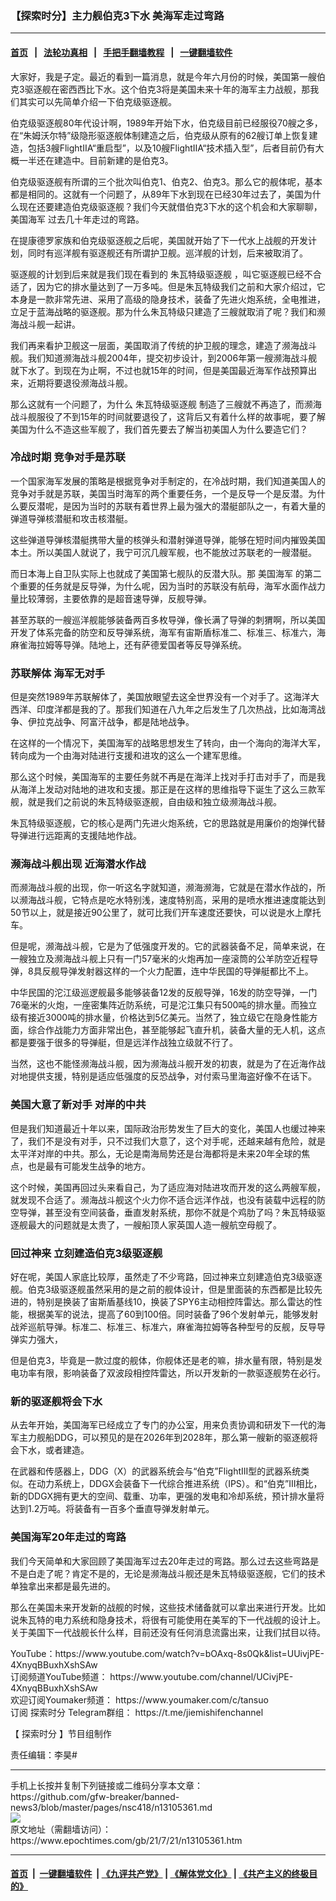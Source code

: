 ### 【探索时分】主力舰伯克3下水 美海军走过弯路
------------------------

#### [首页](https://github.com/gfw-breaker/banned-news3/blob/master/README.md) &nbsp;&nbsp;|&nbsp;&nbsp; [法轮功真相](https://github.com/begood0513/basic/blob/master/README.md)  &nbsp;&nbsp;|&nbsp;&nbsp; [手把手翻墙教程](https://github.com/gfw-breaker/guides/wiki)  &nbsp;&nbsp;|&nbsp;&nbsp; [一键翻墙软件](https://github.com/gfw-breaker/nogfw/blob/master/README.md)  



<div><p>
 大家好，我是子定。最近的看到一篇消息，就是今年六月份的时候，美国第一艘伯克3驱逐舰在密西西比下水。这个伯克3将是美国未来十年的海军主力战舰，那我们其实可以先简单介绍一下伯克级驱逐舰。
</p>
<p>
 伯克级驱逐舰80年代设计啊，1989年开始下水，伯克级目前已经服役70艘之多，在“朱姆沃尔特”级隐形驱逐舰体制建造之后，伯克级从原有的62艘订单上恢复建造，包括3艘FlightIIA“重启型”，以及10艘FlightIIA“技术插入型”，后者目前仍有大概一半还在建造中。目前新建的是伯克3。
</p>
<p>
 <center>
  <center>
  </center>
 </center>
 伯克级驱逐舰有所谓的三个批次叫伯克1、伯克2、伯克3。那么它的舰体呢，基本都是相同的。这就有一个问题了，从89年下水到现在已经30年过去了，美国为什么现在还要建造伯克级驱逐舰？我们今天就借伯克3下水的这个机会和大家聊聊，
 <ok href="https://www.epochtimes.com/gb/tag/%E7%BE%8E%E5%9B%BD%E6%B5%B7%E5%86%9B.html">
  美国海军
 </ok>
 过去几十年走过的弯路。
</p>
<p>
 在提康德罗家族和伯克级驱逐舰之后呢，美国就开始了下一代水上战舰的开发计划，同时有巡洋舰有驱逐舰还有所谓护卫舰。巡洋舰的计划，后来被取消了。
</p>
<p>
 驱逐舰的计划到后来就是我们现在看到的
 <ok href="https://www.epochtimes.com/gb/tag/%E6%9C%B1%E7%93%A6%E7%89%B9%E7%BA%A7%E9%A9%B1%E9%80%90%E8%88%B0.html">
  朱瓦特级驱逐舰
 </ok>
 ，叫它驱逐舰已经不合适了，因为它的排水量达到了一万多吨。但是朱瓦特级我们之前和大家介绍过，它本身是一款非常先进、采用了高级的隐身技术，装备了先进火炮系统，全电推进，立足于蓝海战略的驱逐舰。那为什么朱瓦特级只建造了三艘就取消了呢？我们和濒海战斗舰一起讲。
</p>
<p>
 我们再来看护卫舰这一层面，美国取消了传统的护卫舰的理念，建造了濒海战斗舰。我们知道濒海战斗舰2004年，提交初步设计，到2006年第一艘濒海战斗舰就下水了。到现在为止啊，不过也就15年的时间，但是美国最近海军作战预算出来，近期将要退役濒海战斗舰。
</p>
<p>
 那么这就有一个问题了，为什么
 <ok href="https://www.epochtimes.com/gb/tag/%E6%9C%B1%E7%93%A6%E7%89%B9%E7%BA%A7%E9%A9%B1%E9%80%90%E8%88%B0.html">
  朱瓦特级驱逐舰
 </ok>
 制造了三艘就不再造了，而濒海战斗舰服役了不到15年的时间就要退役了，这背后又有着什么样的故事呢，要了解美国为什么不造这些军舰了，我们首先要去了解当初美国人为什么要造它们？
</p>
<h3>
 冷战时期 竞争对手是苏联
</h3>
<p>
 一个国家海军发展的策略是根据竞争对手制定的，在冷战时期，我们知道美国人的竞争对手就是苏联，美国当时海军的两个重要任务，一个是反导一个是反潜。为什么要反潜呢，是因为当时的苏联有着世界上最为强大的潜艇部队之一，有着大量的弹道导弹核潜艇和攻击核潜艇。
</p>
<p>
 这些弹道导弹核潜艇携带大量的核弹头和潜射弹道导弹，能够在短时间内摧毁美国本土。所以美国人就说了，我宁可沉几艘军舰，也不能放过苏联老的一艘潜艇。
</p>
<p>
 而日本海上自卫队实际上也就成了美国第七舰队的反潜大队。那
 <ok href="https://www.epochtimes.com/gb/tag/%E7%BE%8E%E5%9B%BD%E6%B5%B7%E5%86%9B.html">
  美国海军
 </ok>
 的第二个重要的任务就是反导弹，为什么呢，因为当时的苏联没有航母，海军水面作战力量比较薄弱，主要依靠的是超音速导弹，反舰导弹。
</p>
<p>
 甚至苏联的一艘巡洋舰能够装备两百多枚导弹，像长满了导弹的刺猬啊，所以美国开发了体系完备的防空和反导弹系统，海军有宙斯盾标准二、标准三、标准六，海麻雀海拉姆等导弹。陆地上，还有萨德爱国者等反导弹系统。
</p>
<h3>
 苏联解体 海军无对手
</h3>
<p>
 但是突然1989年苏联解体了，美国放眼望去这全世界没有一个对手了。这海洋大西洋、印度洋都是我的了。那我们知道在八九年之后发生了几次热战，比如海湾战争、伊拉克战争、阿富汗战争，都是陆地战争。
</p>
<p>
 在这样的一个情况下，美国海军的战略思想发生了转向，由一个海向的海洋大军，转向成为一个由海对陆进行支援和进攻的这么一个建军思维。
</p>
<p>
 那么这个时候，美国海军的主要任务就不再是在海洋上找对手打击对手了，而是我从海洋上发动对陆地的进攻和支援。那正是在这样的思维指导下诞生了这么三款军舰，就是我们之前说的朱瓦特级驱逐舰，自由级和独立级濒海战斗舰。
</p>
<p>
 朱瓦特级驱逐舰，它的核心是两门先进火炮系统，它的思路就是用廉价的炮弹代替导弹进行远距离的支援陆地作战。
</p>
<h3>
 濒海战斗舰出现 近海潜水作战
</h3>
<p>
 而濒海战斗舰的出现，你一听这名字就知道，濒海濒海，它就是在潜水作战的，所以濒海战斗舰，它特点是吃水特别浅，速度特别高，采用的是喷水推进速度能达到50节以上，就是接近90公里了，就可比我们开车速度还要快，可以说是水上摩托车。
</p>
<p>
 但是呢，濒海战斗舰，它是为了低强度开发的。它的武器装备不足，简单来说，在一艘独立及濒海战斗舰上只有一门57毫米的火炮再加一座滚筒的公羊防空近程导弹，8具反舰导弹发射器这样的一个火力配置，连中华民国的导弹艇都比不上。
</p>
<p>
 中华民国的沱江级巡逻舰最多能够装备12发的反舰导弹，16发的防空导弹，一门76毫米的火炮，一座密集阵近防系统，可是沱江集只有500吨的排水量。而独立级有接近3000吨的排水量，价格达到5亿美元。当然了，独立级它在隐身性能方面，综合作战能力方面非常出色，甚至能够起飞直升机，装备大量的无人机，这点都是要强于很多的导弹艇，但是远洋作战独立级就不行了。
</p>
<p>
 当然，这也不能怪濒海战斗舰，因为濒海战斗舰开发的初衷，就是为了在近海作战对地提供支援，特别是适应低强度的反恐战争，对付索马里海盗好像不在话下。
</p>
<h3>
 美国大意了新对手 对岸的中共
</h3>
<p>
 但是我们知道最近十年以来，国际政治形势发生了巨大的变化，美国人也缓过神来了，我们不是没有对手，只不过我们大意了，这个对手呢，还越来越有危险，就是太平洋对岸的中共。那么，无论是南海局势还是台海都将是未来20年全球的焦点，也是最有可能发生战争的地方。
</p>
<p>
 这个时候，美国再回过头来看自己，为了适应海对陆进攻而开发的这么两艘军舰，就发现不合适了。濒海战斗舰这个火力你不适合远洋作战，也没有装载中远程的防空导弹，甚至没有空间装备，垂直发射系统，那你不就是个鸡肋了吗？朱瓦特级驱逐舰最大的问题就是太贵了，一艘船顶人家英国人造一艘航空母舰了。
</p>
<h3>
 回过神来 立刻建造伯克3级驱逐舰
</h3>
<p>
 好在呢，美国人家底比较厚，虽然走了不少弯路，回过神来立刻建造伯克3级驱逐舰。伯克3级驱逐舰虽然采用的是之前的舰体设计，但是里面装的东西都是比较先进的，特别是换装了宙斯盾基线10，换装了SPY6主动相控阵雷达。那么雷达的性能，根据美军的说法，提高了60到100倍。同时装备了96个发射单元，能够发射战斧巡航导弹。标准二、标准三、标准六，麻雀海拉姆等各种型号的反舰，反导导弹实力强大，
</p>
<p>
 但是伯克3，毕竟是一款过度的舰体，你舰体还是老的嘛，排水量有限，特别是发电功率有限，影响装备了双波段相控阵雷达，所以开发新的一款驱逐舰势在必行。
</p>
<h3>
 新的驱逐舰将会下水
</h3>
<p>
 从去年开始，美国海军已经成立了专门的办公室，用来负责协调和研发下一代的海军主力舰船DDG，可以预见的是在2026年到2028年，那么第一艘新的驱逐舰将会下水，或者建造。
</p>
<p>
 在武器和传感器上，DDG（X）的武器系统会与“伯克”FlightIII型的武器系统类似。在动力系统上，DDGX会装备下一代综合推进系统（IPS）。和“伯克”III相比，新的DDGX拥有更大的空间、载重、功率，更强的发电和冷却系统，预计排水量将达到1.2万吨。将装备有一百多个垂直导弹发射单元。
</p>
<h3>
 美国海军20年走过的弯路
</h3>
<p>
 我们今天简单和大家回顾了美国海军过去20年走过的弯路。那么过去这些弯路是不是白走了呢？肯定不是的，无论是濒海战斗舰还是朱瓦特级驱逐舰，它们的技术单独拿出来都是最先进的。
</p>
<p>
 那么在美国未来开发新的战舰的时候，这些技术储备就可以拿出来进行开发。比如说朱瓦特的电力系统和隐身技术，将很有可能使用在美军的下一代战舰的设计上。关于美国下一代战舰长什么样，目前还没有任何消息流露出来，让我们拭目以待。
</p>
<p>
 YouTube：https://www.youtube.com/watch?v=bOAxq-8s0Qk&amp;list=UUivjPE-4XnyqBBuxhXshSAw
 <br/>
 订阅频道YouTube频道：
 <ok href="https://www.youtube.com/channel/UCivjPE-4XnyqBBuxhXshSAw">
  https://www.youtube.com/channel/UCivjPE-4XnyqBBuxhXshSAw
 </ok>
 <br/>
 欢迎订阅Youmaker频道：
 <ok href="https://www.youmaker.com/c/tansuo">
  https://www.youmaker.com/c/tansuo
 </ok>
 ​
 <br/>
 订阅
 <ok href="https://www.epochtimes.com/gb/tag/%E6%8E%A2%E7%B4%A2%E6%97%B6%E5%88%86.html">
  探索时分
 </ok>
 Telegram群组：
 <ok href="https://t.me/jiemishifenchannel">
  https://t.me/jiemishifenchannel
 </ok>
</p>
<p>
 【
 <ok href="https://www.epochtimes.com/gb/tag/%E6%8E%A2%E7%B4%A2%E6%97%B6%E5%88%86.html">
  探索时分
 </ok>
 】节目组制作
</p>
<p>
 责任编辑：李昊#
</p>
</div>
<hr/>
手机上长按并复制下列链接或二维码分享本文章：<br/>
https://github.com/gfw-breaker/banned-news3/blob/master/pages/nsc418/n13105361.md <br/>
<a href='https://github.com/gfw-breaker/banned-news3/blob/master/pages/nsc418/n13105361.md'><img src='https://github.com/gfw-breaker/banned-news3/blob/master/pages/nsc418/n13105361.md.png'/></a> <br/>
原文地址（需翻墙访问）：https://www.epochtimes.com/gb/21/7/21/n13105361.htm


------------------------
#### [首页](https://github.com/gfw-breaker/banned-news3/blob/master/README.md) &nbsp;|&nbsp; [一键翻墙软件](https://github.com/gfw-breaker/nogfw/blob/master/README.md) &nbsp;| [《九评共产党》](https://github.com/gfw-breaker/9ping.md/blob/master/README.md#九评之一评共产党是什么) | [《解体党文化》](https://github.com/gfw-breaker/jtdwh.md/blob/master/README.md) | [《共产主义的终极目的》](https://github.com/gfw-breaker/gczydzjmd.md/blob/master/README.md)


<img src='http://gfw-breaker.win/banned-news3/pages/nsc418/n13105361.md' width='0px' height='0px'/>